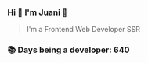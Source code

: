 ### Hi 👋 I&#39;m Juani 🦁

> I&#39;m a Frontend Web Developer SSR

### 📚 Days being a developer: 640
